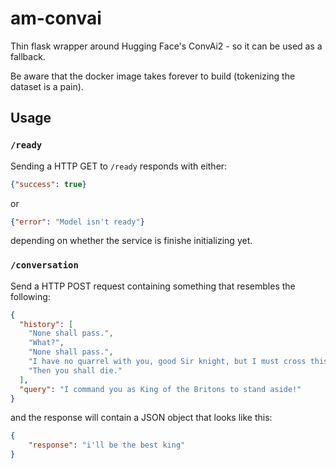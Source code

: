 # am-convai

Thin flask wrapper around Hugging Face's ConvAi2 - so it can be used as a fallback.

Be aware that the docker image takes forever to build (tokenizing the dataset is a pain).

## Usage

### `/ready`

Sending a HTTP GET to `/ready` responds with either:

```json
{"success": true}
```

or

```json
{"error": "Model isn't ready"}
```

depending on whether the service is finishe initializing yet.


### `/conversation`

Send a HTTP POST request containing something that resembles the following:

```json
{
  "history": [
    "None shall pass.",
    "What?",
    "None shall pass.",
    "I have no quarrel with you, good Sir knight, but I must cross this bridge.",
    "Then you shall die."
  ],
  "query": "I command you as King of the Britons to stand aside!"
}
```

and the response will contain a JSON object that looks like this:

```json
{
    "response": "i'll be the best king"
}
```
